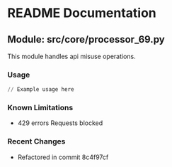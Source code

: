 # README Documentation

## Module: src/core/processor_69.py

This module handles api misuse operations.

### Usage

```python
// Example usage here
```

### Known Limitations

- 429 errors Requests blocked

### Recent Changes

- Refactored in commit 8c4f97cf
